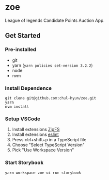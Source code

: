 # zoe
League of legends Candidate Points Auction App.

## Get Started

### Pre-installed
- git
- yarn (`yarn policies set-version 3.2.2`)
- node
- nvm

### Install Dependence
```shell
git clone git@github.com:chul-hyun/zoe.git
yarn
nvm install
```

### Setup VSCode
1. Install extensions [ZipFS](https://marketplace.visualstudio.com/items?itemName=arcanis.vscode-zipfs)
2. Install extensions [eslint](https://marketplace.visualstudio.com/items?itemName=dbaeumer.vscode-eslint)
3. Press ctrl+shift+p in a TypeScript file 
4. Choose "Select TypeScript Version"
5. Pick "Use Workspace Version"

### Start Storybook
```shell
yarn workspace zoe-ui run storybook
```

